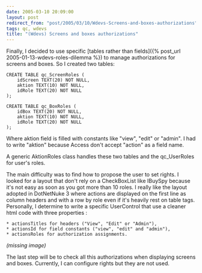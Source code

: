 ```yaml
---
date: 2005-03-10 20:09:00
layout: post
redirect_from: "post/2005/03/10/Wdevs-Screens-and-boxes-authorizations"
tags: qc, wdevs
title: "(Wdevs) Screens and boxes authorizations"
---
```


Finally, I decided to use specific [tables rather
than fields]({% post_url 2005-01-13-wdevs-roles-dilemma %}) to manage authorizations for screens and boxes. So I created
two tables:

```
CREATE TABLE qc_ScreenRoles (
    idScreen TEXT(20) NOT NULL,
    aktion TEXT(10) NOT NULL,
    idRole TEXT(20) NOT NULL
);

CREATE TABLE qc_BoxRoles (
    idBox TEXT(20) NOT NULL,
    aktion TEXT(10) NOT NULL,
    idRole TEXT(20) NOT NULL
);
```

Where aktion field is filled with constants like "view", "edit" or "admin".
I had to write "aktion" because Access don't accept "action" as a field
name.

A generic AktionRoles class handles these two tables and the qc_UserRoles
for user's roles.

The main difficulty was to find how to propose the user to set rights. I
looked for a layout that don't rely on a CheckBoxList like IBuySpy because it's
not easy as soon as you got more than 10 roles. I really like the layout
adopted in DotNetNuke 3 where actions are displayed on the first line as column
headers and with a row by role even if it's heavily rest on table tags.
Personally, I determine to write a specific UserControl that use a cleaner html
code with three properties :

```
* actionsTitles for headers ("View", "Edit" or "Admin"),
* actionsId for field constants ("view", "edit" and "admin"),
* actionsRoles for authorization assignments.
```

*(missing image)*

The last step will be to check all this authorizations when displaying
screens and boxes. Currently, I can configure rights but they are not used.
